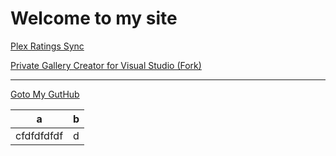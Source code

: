# Welcome to my site 

[Plex Ratings Sync](http://code.computersmith.co.uk/PlexRatingsSync/)

[Private Gallery Creator for Visual Studio (Fork)](https://code.computersmith.co.uk/PrivateGalleryCreator/)

---
[Goto My GutHub](https://github.com/vbtrek)

|a|b|
|-|-|
| cfdfdfdfdf | d |

<!--stackedit_data:
eyJoaXN0b3J5IjpbLTE0NzE2Mjg1NjQsLTM3NjEzNDA0OV19
-->